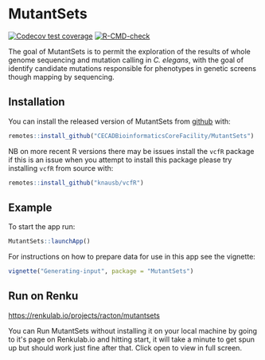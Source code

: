 
# MutantSets

<!-- badges: start -->
[![Codecov test coverage](https://codecov.io/gh/CECADBioinformaticsCoreFacility/MutantSets/branch/master/graph/badge.svg)](https://app.codecov.io/gh/CECADBioinformaticsCoreFacility/MutantSets?branch=master)
[![R-CMD-check](https://github.com/CECADBioinformaticsCoreFacility/MutantSets/actions/workflows/R-CMD-check.yaml/badge.svg)](https://github.com/CECADBioinformaticsCoreFacility/MutantSets/actions/workflows/R-CMD-check.yaml)
<!-- badges: end -->

The goal of MutantSets is to permit the exploration of the results of whole genome sequencing and mutation calling in *C. elegans*, with the goal of identify candidate mutations responsible for phenotypes in genetic screens though mapping by sequencing.

## Installation

You can install the released version of MutantSets from [github](https://github.com/CECADBioinformaticsCoreFacility/MutantSets) with:

``` r
remotes::install_github("CECADBioinformaticsCoreFacility/MutantSets")
```

NB on more recent R versions there may be issues install the `vcfR` package if this is an issue when you attempt to install this package please try installing `vcfR` from source with:

```r
remotes::install_github("knausb/vcfR")
```

## Example

To start the app run:

``` r
MutantSets::launchApp()
```

For instructions on how to prepare data for use in this app see the vignette:

```r
vignette("Generating-input", package = "MutantSets")
```

## Run on Renku

https://renkulab.io/projects/racton/mutantsets

You can Run MutantSets without installing it on your local machine by going to it's page on Renkulab.io and hitting start, it will take a minute to get spun up but should work just fine after that. Click open to view in full screen.
